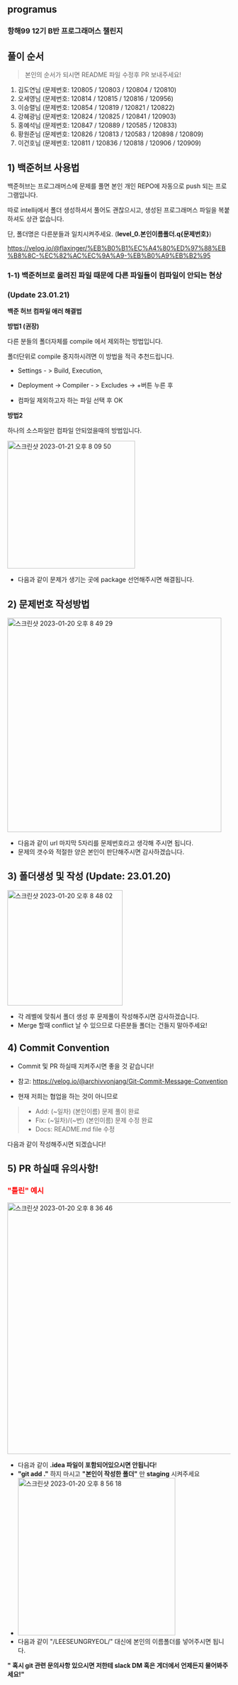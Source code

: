 ## programus
### 항해99 12기 B반 프로그래머스 챌린지


## 풀이 순서
> 본인의 순서가 되시면 README 파일 수정후 PR 보내주세요!

1. 김도연님 (문제번호: 120805 / 120803 / 120804 / 120810)
2. 오세영님 (문제번호: 120814 / 120815 / 120816 / 120956)
3. 이승렬님 (문제번호: 120854 / 120819 / 120821 / 120822)
4. 강혜광님 (문제번호: 120824 / 120825 / 120841 / 120903)
5. 홍예석님 (문제번호: 120847 / 120889 / 120585 / 120833)
6. 황원준님 (문제번호: 120826 / 120813 / 120583 / 120898 / 120809)
7. 이건호님 (문제번호: 120811 / 120836 / 120818 / 120906 / 120909)

## 1) 백준허브 사용법

백준허브는 프로그래머스에 문제를 풀면 본인 개인 REPO에 자동으로  push 되는 프로그램입니다.

따로 intellij에서 폴더 생성하셔서 풀어도 괜찮으시고, 생성된 프로그래머스 파일을 복붙하셔도 상관 없습니다.

단, 폴더명은 다른분들과 일치시켜주세요. (**level_0.본인이름폴더.q{문제번호}**)

https://velog.io/@flaxinger/%EB%B0%B1%EC%A4%80%ED%97%88%EB%B8%8C-%EC%82%AC%EC%9A%A9-%EB%B0%A9%EB%B2%95



### 1-1) 백준허브로 올려진 파일 때문에 다른 파일들이 컴파일이 안되는 현상 
### (Update 23.01.21)


**백준 허브 컴파일 애러 해결법**
  
**방법1 (권장)**

다른 분들의 폴더자체를 compile 에서 제외하는 방법입니다.

폴더단위로 compile 중지하시려면 이 방법을 적극 추천드립니다.

- Settings - > Build, Execution, 

- Deployment -> Compiler - > Excludes -> +버튼 누른 후 

- 컴파일 제외하고자 하는 파일 선택 후 OK

**방법2** 

하나의 소스파일만 컴파일 안되었을때의 방법입니다.

<img width="288" alt="스크린샷 2023-01-21 오후 8 09 50" src="https://user-images.githubusercontent.com/96409909/213864447-62d48593-75f8-424c-8559-3b827b567afe.png">

- 다음과 같이 문제가 생기는 곳에 package 선언해주시면 해결됩니다.

## 2) 문제번호 작성방법
<img width="483" alt="스크린샷 2023-01-20 오후 8 49 29" src="https://user-images.githubusercontent.com/96409909/213690904-80bce5e4-b194-4315-ae67-25fd7e629975.png">

- 다음과 같이 url 마지막 5자리를 문제번호라고 생각해 주시면 됩니다.
- 문제의 갯수와 적절한 양은 본인이 판단해주시면 감사하겠습니다.


## 3) 폴더생성 및 작성 (Update: 23.01.20)
<img width="260" alt="스크린샷 2023-01-20 오후 8 48 02" src="https://user-images.githubusercontent.com/96409909/213691096-a5e7e6f5-fa42-4171-8eba-7eda3883c90d.png">

- 각 레벨에 맞춰서 폴더 생성 후 문제풀이 작성해주시면 감사하겠습니다.
- Merge 할때 conflict 날 수 있으므로 다른분들 폴더는 건들지 말아주세요!


## 4) Commit Convention
- Commit 및 PR 하실때 지켜주시면 좋을 것 같습니다!

- 참고: https://velog.io/@archivvonjang/Git-Commit-Message-Convention

- 현재 저희는 협업을 하는 것이 아니므로
> - Add: (~일차) (본인이름) 문제 풀이 완료
> - Fix: (~일차)/(~번) (본인이름) 문제 수정 완료
> - Docs: README.md file 수정

다음과 같이 작성해주시면 되겠습니다!

## 5) PR 하실때 유의사항!
### <span style="color:red"> "틀린" 예시
<img width="567" alt="스크린샷 2023-01-20 오후 8 36 46" src="https://user-images.githubusercontent.com/96409909/213690748-550fc27c-c7a0-43c3-8c41-e1bc7f21b1fe.png">

- 다음과 같이 **.idea 파일이 포함되어있으시면 안됩니다**!
- **"git add ."**  하지 마시고 **"본인이 작성한 폴더"** 만 **staging** 시켜주세요
- <img width="355" alt="스크린샷 2023-01-20 오후 8 56 18" src="https://user-images.githubusercontent.com/96409909/213690984-59f5ec96-bca6-4cd9-9368-b756b77bc22d.png">
- 다음과 같이 "/LEESEUNGRYEOL/" 대신에 본인의 이름폴더를 넣어주시면 됩니다.


**" 혹시 git 관련 문의사항 있으시면 저한테 slack DM 혹은 게더에서 언제든지 물어봐주세요!"**

